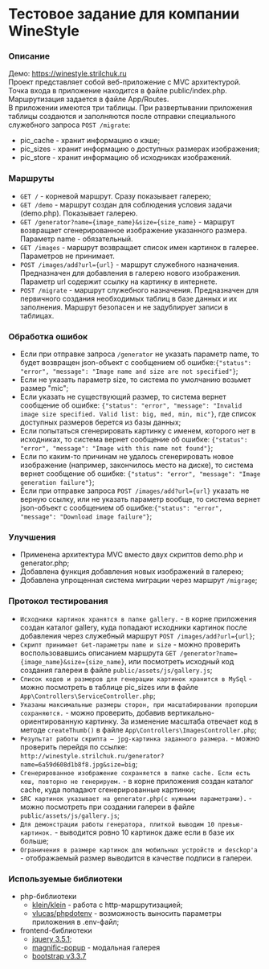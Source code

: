 # Тестовое задание для компании WineStyle

### Описание
Демо: https://winestyle.strilchuk.ru  
Проект представляет собой веб-приложение с MVC архитектурой.  
Точка входа в приложение находится в файле public/index.php.  
Маршрутизация задается в файле App/Routes.  
В приложении имеются три таблицы. При развертывании приложения таблицы создаются и заполняются после отправки специального служебного запроса `POST /migrate`:
 - pic_cache - хранит информацию о кэше;
 - pic_sizes - хранит информацию о доступных размерах изображения;
 - pic_store - хранит информацию об исходниках изображений.
   

### Маршруты
- `GET /` - корневой маршрут. Сразу показывает галерею; 
- `GET /demo` - маршрут создан для соблюдения условия задачи (demo.php). Показывает галерею.
- `GET /generator?name={image_name}&size={size_name}` - маршрут возвращает сгенерированное изображение указанного размера. Параметр name - обязательный.  
- `GET /images` - маршрут возвращает список имен картинок в галерее. Параметров не принимает.
- `POST /images/add?url={url}` - маршрут служебного назначения. Предназначен для добавления в галерею нового изображения. Параметр url содержит ссылку на картинку в интернете.
- `POST /migrate` - маршрут служебного назначения. Предназначен для первичного создания необходимых таблиц в базе данных и их заполнения. Маршрут безопасен и не задублирует записи в таблицах.

### Обработка ошибок
 - Если при отправке запроса `/generator` не указать параметр name, то будет возвращен json-объект с сообщением об ошибке:`{"status": "error", "message": "Image name and size are not specified"}`;
 - Если не указать параметр size, то система по умолчанию возьмет размер "mic";
 - Если указать не существующий размер, то система вернет сообщение об ошибке: `{"status": "error", "message": "Invalid image size specified. Valid list: big, med, min, mic"}`, где список доступных размеров берется из базы данных;
 - Если попытаться сгенерировать картинку с именем, которого нет в исходниках, то система вернет сообщение об ошибке: `{"status": "error", "message": "Image with this name not found"}`;
 - Если по каким-то причинам не удалось сгенерировать новое изображение (например, закончилось место на диске), то система вернет сообщение об ошибке: `{"status": "error", "message": "Image generation failure"}`;
 - Если при отправке запроса `POST /images/add?url={url}` указать не верную ссылку, или не указать параметр вообще, то система вернет json-объект с сообщением об ошибке:`{"status": "error", "message": "Download image failure"}`;
 
 ### Улучшения
 - Применена архитектура MVC вместо двух скриптов demo.php и generator.php;
 - Добавлена функция добавления новых изображений в галерею;
 - Добавлена упрощенная система миграции через маршрут `/migrage`;
 
  ### Протокол тестирования
  - `Исходники картинок хранятся в папке gallery.` - в корне приложения создан каталог gallery, куда попадают исходники картинок после добавления через служебный маршрут `POST /images/add?url={url}`;
  - `Скрипт принимает Get-параметры name и size` - можно проверить воспользовавшись описанием маршрута `GET /generator?name={image_name}&size={size_name}`, или посмотреть исходный код создания галереи в файле `public/assets/js/gallery.js`;
  - `Список кодов и размеров для генерации картинок хранится в MySql` - можно посмотреть в таблице pic_sizes или в файле `App\Controllers\ServiceController.php`;
  - `Указаны максимальные размеры сторон, при масштабировании пропорции сохраняются.` - можно проверить, добавив вертикально-ориентированную картинку. За изменение масштаба отвечает код в методе `createThumb()` в файле  `App\Controllers\ImagesController.php`;
  - `Результат работы скрипта – jpg-картинка заданного размера.` - можно проверить перейдя по ссылке: `http://winestyle.strilchuk.ru/generator?name=6a59d608d1b8f8.jpg&size=big`;
  - `Сгенерированное изображение сохраняется в папке cache. Если есть кеш, повторно не генерируем.` - в корне приложения создан каталог cache, куда попадают сгенерированные картинки;
  - `SRC картинок указывает на generator.php(с нужными параметрами).` - можно посмотреть при создании галереи в файле `public/assets/js/gallery.js`;
  - `Для демонстрации работы генератора, плиткой выводим 10 превью-картинок.` - выводится ровно 10 картинок даже если в базе их больше;
  - `Ограничения в размере картинок для мобильных устройств и desckop'a` - отображаемый размер выводится в качестве подписи в галереи.
  
  
  ### Используемые библиотеки
  - php-библиотеки
    - [klein/klein](https://github.com/klein/klein.php) - работа с http-маршрутизацией;
    - [vlucas/phpdotenv](https://github.com/vlucas/phpdotenv) - возможность выносить параметры приложения в .env-файл;
  - frontend-библиотеки
    - [jquery 3.5.1](https://jquery.com/download/);
    - [magnific-popup](https://dimsemenov.com/plugins/magnific-popup/) - модальная галерея
    - [bootstrap v3.3.7](http://getbootstrap.com)
    
  